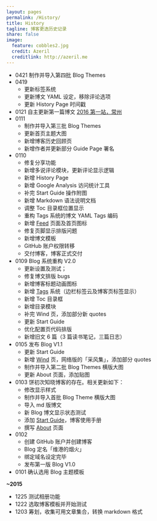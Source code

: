 ```yaml
---
layout: pages  
permalink: /History/  
title: History 
tagline: 博客更迭历史记录
share: false  
image:  
  feature: cobbles2.jpg  
  credit: Azeril  
  creditlink: http://azeril.me  
---
```


* 0421 制作并导入第四批 Blog Themes 
* 0419 
  * 更新标签系统
  * 更新博文 YAML 设定，移除评论选项
  * 更新 History Page 时间戳
* 0121 自主更新第一篇博文 [2016 第一站，常州](http://paw.cat/Changzhou-One-Tour.html)
* 0111 
  * 制作并导入第三批 Blog Themes
  * 更新首页主题大图
  * 新增博客历史回顾页
  * 新增作者并更新部分 Guide Page 署名
* 0110 
  * 修复分享功能
  * 新增多说评论模块，更新评论显示逻辑
  * 新增 History Page
  * 新增 Google Analysis 访问统计工具
  * 补完 Start Guide 操作附图
  * 新增 Markdown 语法说明文档
  * 调整 Toc 目录框位置显示
  * 重构 Tags 系统的博文 YAML Tags 编码
  * 新增 [Feed](http://paw.cat/feed.xml) 页面及首页图标
  * 修复页脚显示排版问题
  * 新增博文模板
  * GitHub 账户权限转移
  * 交付博客，博客正式交付
* 0109 Blog 系统重构 V2.0
  * 更新设置及测试； 
  * 修复博文排版 bugs
  * 新增博客标题动画图标
  * 新增 [Tags](http://paw.cat/Tags/) 系统（边栏标签云及博客页标签显示）
  * 新增 Toc 目录框
  * 新增目录模块
  * 补完 Wind 页，添加部分新 quotes
  * 更新 Start Guide
  * 优化配置页代码排版
  * 新增旧文 6 篇（3 篇读书笔记，三篇日志）
* 0105 发布 Blog V1.1
  * 更新 Start Guide
  * 新增 [Wind](http://paw.cat/Wind/) 页，网络版的「采风集」，添加部分 quotes
  * 制作并导入第二批 Blog Themes 横版大图
  * 更新 About 页面，添加贴图
* 0103 饼初次知晓博客的存在。相关更新如下：
  * 修改显示样式
  * 制作并导入首批 Blog Theme 横版大图
  * 导入 md 版博文
  * 新 Blog 博文显示状态测试
  * 添加 [Start Guide](http://paw.cat/Start/)，博客使用手册
  * 撰写 [About](http://paw.cat/About/) 页面
* 0102 
  * 创建 GitHub 账户并创建博客
  * Blog 定名「维港的烟火」
  * 绑定域名设定完毕
  * 发布第一版 Blog V1.0
* 0101 确认选用 Blog 主题模板

**~2015**

* 1225 测试相册功能
* 1222 选取博客模板并开始测试
* 1203 筹划，收集可用文章集合，转换 markdown 格式




